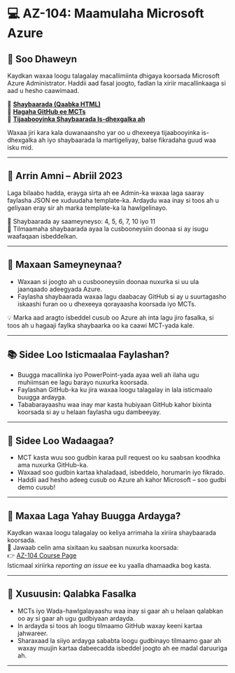# 💻 AZ-104: Maamulaha Microsoft Azure

## 👋 Soo Dhaweyn

Kaydkan waxaa loogu talagalay macallimiinta dhigaya koorsada Microsoft Azure Administrator. Haddii aad fasal joogto, fadlan la xiriir macallinkaaga si aad u hesho caawimaad.

🔗 **[Shaybaarada (Qaabka HTML)](https://microsoftlearning.github.io/AZ-104-MicrosoftAzureAdministrator/)**  
🔗 **[Hagaha GitHub ee MCTs](https://microsoftlearning.github.io/MCT-User-Guide/)**  
🔗 **[Tijaabooyinka Shaybaarada Is-dhexgalka ah](https://mslabs.cloudguides.com/guides/AZ-104%20Exam%20Guide%20-%20Microsoft%20Azure%20Administrator)**

Waxaa jiri kara kala duwanaansho yar oo u dhexeeya tijaabooyinka is-dhexgalka ah iyo shaybaarada la martigeliyay, balse fikradaha guud waa isku mid.

---

## 🔐 Arrin Amni – Abriil 2023

Laga bilaabo hadda, erayga sirta ah ee Admin-ka waxaa laga saaray faylasha JSON ee xuduudaha template-ka. Ardaydu waa inay si toos ah u geliyaan eray sir ah marka template-ka la hawlgelinayo.

🎯 Shaybaarada ay saameyneyso: 4, 5, 6, 7, 10 iyo 11  
📌 Tilmaamaha shaybaarada ayaa la cusbooneysiin doonaa si ay isugu waafaqaan isbeddelkan.

---

## 🎯 Maxaan Sameyneynaa?

- Waxaan si joogto ah u cusbooneysiin doonaa nuxurka si uu ula jaanqaado adeegyada Azure.
- Faylasha shaybaarada waxaa lagu daabacay GitHub si ay u suurtagasho iskaashi furan oo u dhexeeya qorayaasha koorsada iyo MCTs.

💡 Marka aad aragto isbeddel cusub oo Azure ah inta lagu jiro fasalka, si toos ah u hagaaji faylka shaybaarka oo ka caawi MCT-yada kale.

---

## 📚 Sidee Loo Isticmaalaa Faylashan?

- Buugga macallinka iyo PowerPoint-yada ayaa weli ah ilaha ugu muhiimsan ee lagu barayo nuxurka koorsada.
- Faylashan GitHub-ka ku jira waxaa loogu talagalay in lala isticmaalo buugga ardayga.
- Tababarayaashu waa inay mar kasta hubiyaan GitHub kahor bixinta koorsada si ay u helaan faylasha ugu dambeeyay.

---

## 🤝 Sidee Loo Wadaagaa?

- MCT kasta wuu soo gudbin karaa pull request oo ku saabsan koodhka ama nuxurka GitHub-ka.
- Waxaad soo gudbin kartaa khaladaad, isbeddelo, horumarin iyo fikrado.
- Haddii aad hesho adeeg cusub oo Azure ah kahor Microsoft – soo gudbi demo cusub!

---

## 📘 Maxaa Laga Yahay Buugga Ardayga?

Kaydkan waxaa loogu talagalay oo keliya arrimaha la xiriira shaybaarada koorsada.  
📝 Jawaab celin ama sixitaan ku saabsan nuxurka koorsada:  
👉 [AZ-104 Course Page](https://docs.microsoft.com/learn/certifications/courses/az-104t00)  
Isticmaal xiriirka _reporting an issue_ ee ku yaalla dhamaadka bog kasta.

---

## 🧭 Xusuusin: Qalabka Fasalka

- MCTs iyo Wada-hawlgalayaashu waa inay si gaar ah u helaan qalabkan oo ay si gaar ah ugu gudbiyaan ardayda.
- In ardayda si toos ah loogu tilmaamo GitHub waxay keeni kartaa jahwareer.
- Sharaxaad la siiyo ardayga sababta loogu gudbinayo tilmaamo gaar ah waxay muujin kartaa dabeecadda isbeddel joogto ah ee madal daruuriga ah.

---

